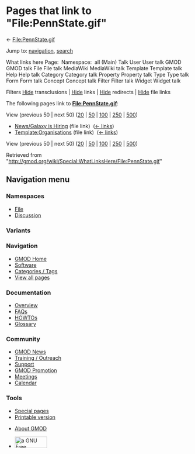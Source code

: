<div id="mw-page-base" class="noprint">

</div>

<div id="mw-head-base" class="noprint">

</div>

<div id="content" class="mw-body" role="main">

<span id="top"></span>

<div id="mw-js-message" style="display:none;">

</div>



# <span dir="auto">Pages that link to "File:PennState.gif"</span>

<div id="bodyContent">

<div id="contentSub">

← [File:PennState.gif](/wiki/File:PennState.gif "File:PennState.gif")

</div>

<div id="jump-to-nav" class="mw-jump">

Jump to: [navigation](#mw-navigation), [search](#p-search)

</div>

<div id="mw-content-text">

What links here Page:  Namespace:  all (Main) Talk User User talk GMOD
GMOD talk File File talk MediaWiki MediaWiki talk Template Template talk
Help Help talk Category Category talk Property Property talk Type Type
talk Form Form talk Concept Concept talk Filter Filter talk Widget
Widget talk

Filters
[Hide](/mediawiki/index.php?title=Special:WhatLinksHere/File:PennState.gif&hidetrans=1 "Special:WhatLinksHere/File:PennState.gif")
transclusions \|
[Hide](/mediawiki/index.php?title=Special:WhatLinksHere/File:PennState.gif&hidelinks=1 "Special:WhatLinksHere/File:PennState.gif")
links \|
[Hide](/mediawiki/index.php?title=Special:WhatLinksHere/File:PennState.gif&hideredirs=1 "Special:WhatLinksHere/File:PennState.gif")
redirects \|
[Hide](/mediawiki/index.php?title=Special:WhatLinksHere/File:PennState.gif&hideimages=1 "Special:WhatLinksHere/File:PennState.gif")
file links

The following pages link to
**[File:PennState.gif](/wiki/File:PennState.gif "File:PennState.gif")**:

View (previous 50 \| next 50)
([20](/mediawiki/index.php?title=Special:WhatLinksHere/File:PennState.gif&limit=20 "Special:WhatLinksHere/File:PennState.gif")
\|
[50](/mediawiki/index.php?title=Special:WhatLinksHere/File:PennState.gif&limit=50 "Special:WhatLinksHere/File:PennState.gif")
\|
[100](/mediawiki/index.php?title=Special:WhatLinksHere/File:PennState.gif&limit=100 "Special:WhatLinksHere/File:PennState.gif")
\|
[250](/mediawiki/index.php?title=Special:WhatLinksHere/File:PennState.gif&limit=250 "Special:WhatLinksHere/File:PennState.gif")
\|
[500](/mediawiki/index.php?title=Special:WhatLinksHere/File:PennState.gif&limit=500 "Special:WhatLinksHere/File:PennState.gif"))

- [News/Galaxy is
  Hiring](/wiki/News/Galaxy_is_Hiring "News/Galaxy is Hiring") (file
  link) ‎ <span class="mw-whatlinkshere-tools">([←
  links](/mediawiki/index.php?title=Special:WhatLinksHere&target=News%2FGalaxy+is+Hiring "Special:WhatLinksHere"))</span>
- [Template:Organisations](/wiki/Template:Organisations "Template:Organisations")
  (file link) ‎ <span class="mw-whatlinkshere-tools">([←
  links](/mediawiki/index.php?title=Special:WhatLinksHere&target=Template%3AOrganisations "Special:WhatLinksHere"))</span>

View (previous 50 \| next 50)
([20](/mediawiki/index.php?title=Special:WhatLinksHere/File:PennState.gif&limit=20 "Special:WhatLinksHere/File:PennState.gif")
\|
[50](/mediawiki/index.php?title=Special:WhatLinksHere/File:PennState.gif&limit=50 "Special:WhatLinksHere/File:PennState.gif")
\|
[100](/mediawiki/index.php?title=Special:WhatLinksHere/File:PennState.gif&limit=100 "Special:WhatLinksHere/File:PennState.gif")
\|
[250](/mediawiki/index.php?title=Special:WhatLinksHere/File:PennState.gif&limit=250 "Special:WhatLinksHere/File:PennState.gif")
\|
[500](/mediawiki/index.php?title=Special:WhatLinksHere/File:PennState.gif&limit=500 "Special:WhatLinksHere/File:PennState.gif"))

</div>

<div class="printfooter">

Retrieved from
"<http://gmod.org/wiki/Special:WhatLinksHere/File:PennState.gif>"

</div>

<div id="catlinks" class="catlinks catlinks-allhidden">

</div>

<div class="visualClear">

</div>

</div>

</div>

<div id="mw-navigation">

## Navigation menu

<div id="mw-head">



<div id="left-navigation">

<div id="p-namespaces" class="vectorTabs" role="navigation"
aria-labelledby="p-namespaces-label">

### Namespaces

- <span id="ca-nstab-image"><a href="/wiki/File:PennState.gif" accesskey="c"
  title="View the file page [c]">File</a></span>
- <span id="ca-talk"><a
  href="/mediawiki/index.php?title=File_talk:PennState.gif&amp;action=edit&amp;redlink=1"
  accesskey="t"
  title="Discussion about the content page [t]">Discussion</a></span>

</div>

<div id="p-variants" class="vectorMenu emptyPortlet" role="navigation"
aria-labelledby="p-variants-label">

### 

### Variants[](#)

<div class="menu">

</div>

</div>

</div>

<div id="right-navigation">





</div>



</div>

</div>

</div>

<div id="mw-panel">

<div id="p-logo" role="banner">

<a href="/wiki/Main_Page"
style="background-image: url(http://gmod.org/images/GMOD-cogs.png);"
title="Visit the main page"></a>

</div>

<div id="p-Navigation" class="portal" role="navigation"
aria-labelledby="p-Navigation-label">

### Navigation

<div class="body">

- <span id="n-GMOD-Home">[GMOD Home](/wiki/Main_Page)</span>
- <span id="n-Software">[Software](/wiki/GMOD_Components)</span>
- <span id="n-Categories-.2F-Tags">[Categories /
  Tags](/wiki/Categories)</span>
- <span id="n-View-all-pages">[View all
  pages](/wiki/Special:AllPages)</span>

</div>

</div>

<div id="p-Documentation" class="portal" role="navigation"
aria-labelledby="p-Documentation-label">

### Documentation

<div class="body">

- <span id="n-Overview">[Overview](/wiki/Overview)</span>
- <span id="n-FAQs">[FAQs](/wiki/Category:FAQ)</span>
- <span id="n-HOWTOs">[HOWTOs](/wiki/Category:HOWTO)</span>
- <span id="n-Glossary">[Glossary](/wiki/Glossary)</span>

</div>

</div>

<div id="p-Community" class="portal" role="navigation"
aria-labelledby="p-Community-label">

### Community

<div class="body">

- <span id="n-GMOD-News">[GMOD News](/wiki/GMOD_News)</span>
- <span id="n-Training-.2F-Outreach">[Training /
  Outreach](/wiki/Training_and_Outreach)</span>
- <span id="n-Support">[Support](/wiki/Support)</span>
- <span id="n-GMOD-Promotion">[GMOD
  Promotion](/wiki/GMOD_Promotion)</span>
- <span id="n-Meetings">[Meetings](/wiki/Meetings)</span>
- <span id="n-Calendar">[Calendar](/wiki/Calendar)</span>

</div>

</div>

<div id="p-tb" class="portal" role="navigation"
aria-labelledby="p-tb-label">

### Tools

<div class="body">

- <span id="t-specialpages"><a href="/wiki/Special:SpecialPages" accesskey="q"
  title="A list of all special pages [q]">Special pages</a></span>
- <span id="t-print"><a
  href="/mediawiki/index.php?title=Special:WhatLinksHere/File:PennState.gif&amp;printable=yes"
  rel="alternate" accesskey="p"
  title="Printable version of this page [p]">Printable version</a></span>

</div>

</div>

</div>

</div>

<div id="footer" role="contentinfo">

- <span id="footer-places-about">[About
  GMOD](/wiki/GMOD:About "GMOD:About")</span>

<!-- -->

- <span id="footer-copyrightico">[<img src="http://www.gnu.org/graphics/gfdl-logo-small.png" width="88"
  height="31" alt="a GNU Free Documentation License" />](http://www.gnu.org/licenses/fdl-1.3.html)</span>


<div style="clear:both">

</div>

</div>

